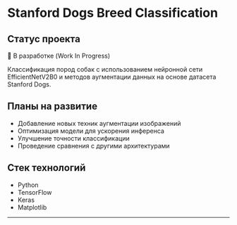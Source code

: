 # Stanford Dogs Breed Classification

## Статус проекта
🔧 В разработке (Work In Progress)

Классификация пород собак с использованием нейронной сети EfficientNetV2B0 и методов аугментации данных на основе датасета Stanford Dogs.

## Планы на развитие
- Добавление новых техник аугментации изображений
- Оптимизация модели для ускорения инференса
- Улучшение точности классификации
- Проведение сравнения с другими архитектурами

## Стек технологий
- Python
- TensorFlow
- Keras
- Matplotlib

---

